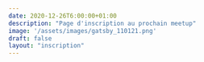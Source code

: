 ```yaml
---
date: 2020-12-26T6:00:00+01:00
description: "Page d'inscription au prochain meetup"
image: '/assets/images/gatsby_110121.png'
draft: false 
layout: "inscription"
---
```


